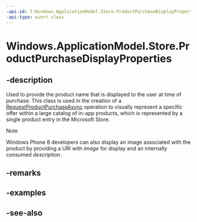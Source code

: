 ```yaml
---
-api-id: T:Windows.ApplicationModel.Store.ProductPurchaseDisplayProperties
-api-type: winrt class
---
```


<!-- Class syntax.
public class ProductPurchaseDisplayProperties : Windows.ApplicationModel.Store.IProductPurchaseDisplayProperties
-->

# Windows.ApplicationModel.Store.ProductPurchaseDisplayProperties

## -description
Used to provide the product name that is displayed to the user at time of purchase. This class is used in the creation of a [RequestProductPurchaseAsync](/uwp/api/windows.applicationmodel.store.currentapp.requestproductpurchaseasync) operation to visually represent a specific offer within a large catalog of in-app products, which is represented by a single product entry in the Microsoft Store.

> [!NOTE]
> Windows Phone 8 developers can also display an image associated with the product by providing a URI with *image* for display and an internally consumed *description*.

## -remarks

## -examples

## -see-also

